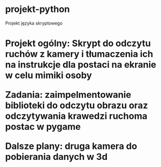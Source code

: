 # projekt-python
Projekt języka skryptowego

<h1>Projekt ogólny:
Skrypt do odczytu ruchów z kamery i tłumaczenia ich na instrukcje dla postaci na ekranie w celu mimiki osoby

Zadania: 
zaimpelmentowanie biblioteki do odczytu obrazu oraz odczytywania krawedzi
ruchoma postac w pygame

Dalsze plany:
druga kamera do pobierania danych w 3d
